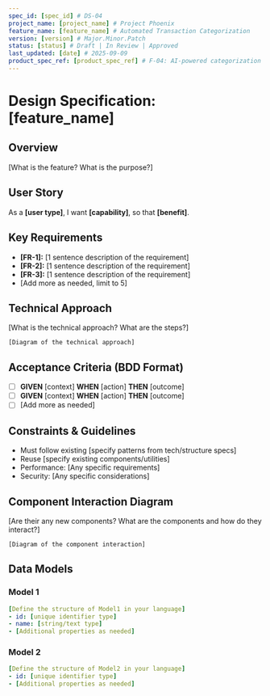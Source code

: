 ```yaml
---
spec_id: [spec_id] # DS-04
project_name: [project_name] # Project Phoenix
feature_name: [feature_name] # Automated Transaction Categorization
version: [version] # Major.Minor.Patch
status: [status] # Draft | In Review | Approved
last_updated: [date] # 2025-09-09
product_spec_ref: [product_spec_ref] # F-04: AI-powered categorization engine
---
```


# Design Specification: [feature_name]

## Overview
[What is the feature? What is the purpose?]

## User Story
As a **[user type]**, I want **[capability]**, so that **[benefit]**.

## Key Requirements
* **[FR-1]:** [1 sentence description of the requirement]
* **[FR-2]:** [1 sentence description of the requirement]
* **[FR-3]:** [1 sentence description of the requirement]
* [Add more as needed, limit to 5]

## Technical Approach
[What is the technical approach? What are the steps?]
```mermaid
[Diagram of the technical approach]
```

## Acceptance Criteria (BDD Format)
- [ ] **GIVEN** [context] **WHEN** [action] **THEN** [outcome]
- [ ] **GIVEN** [context] **WHEN** [action] **THEN** [outcome]
- [ ] [Add more as needed]

## Constraints & Guidelines
- Must follow existing [specify patterns from tech/structure specs]
- Reuse [specify existing components/utilities]
- Performance: [Any specific requirements]
- Security: [Any specific considerations]

## Component Interaction Diagram
[Are their any new components? What are the components and how do they interact?]
```mermaid
[Diagram of the component interaction]
```
<!--
Example:
```mermaid
sequenceDiagram
    participant Kafka as Message Bus
    participant CatService as Categorization Service
    participant DB as Database

    Kafka->>+CatService: Event: { transaction_id: 123 }
    CatService->>+DB: SELECT description FROM transactions WHERE id=123
    DB->>-CatService: "STARBUCKS #12345"
    Note right of CatService: ML Model predicts 'Food & Drink'
    CatService->>+DB: UPDATE transactions SET category_id=5 WHERE id=123
    DB->>-CatService: Success
    CatService->>+Kafka: Emit Event: { transaction_id: 123, category: 'Food & Drink' }
    deactivate CatService
```
-->

## Data Models

### Model 1
```yaml
[Define the structure of Model1 in your language]
- id: [unique identifier type]
- name: [string/text type]
- [Additional properties as needed]
```

### Model 2
```yaml
[Define the structure of Model2 in your language]
- id: [unique identifier type]
- [Additional properties as needed]
```